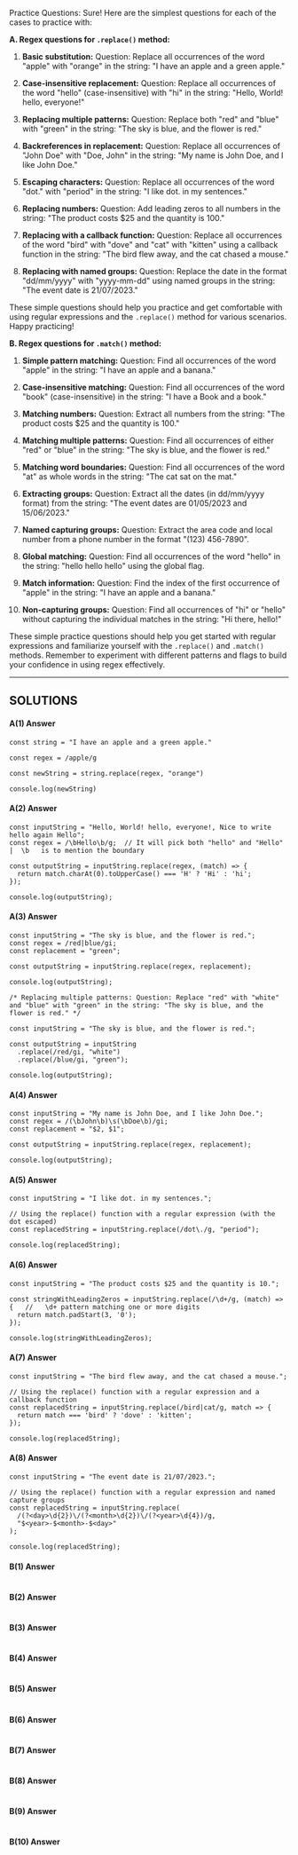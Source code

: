 Practice Questions:
Sure! Here are the simplest questions for each of the cases to practice with:

**A. Regex questions for `.replace()` method:**

1. **Basic substitution:**
   Question: Replace all occurrences of the word "apple" with "orange" in the string: "I have an apple and a green apple."
   
2. **Case-insensitive replacement:**
   Question: Replace all occurrences of the word "hello" (case-insensitive) with "hi" in the string: "Hello, World! hello, everyone!"

3. **Replacing multiple patterns:**
   Question: Replace both "red" and "blue" with "green" in the string: "The sky is blue, and the flower is red."

4. **Backreferences in replacement:**
   Question: Replace all occurrences of "John Doe" with "Doe, John" in the string: "My name is John Doe, and I like John Doe."

5. **Escaping characters:**
   Question: Replace all occurrences of the word "dot." with "period" in the string: "I like dot. in my sentences."

6. **Replacing numbers:**
   Question: Add leading zeros to all numbers in the string: "The product costs $25 and the quantity is 100."

7. **Replacing with a callback function:**
   Question: Replace all occurrences of the word "bird" with "dove" and "cat" with "kitten" using a callback function in the string: "The bird flew away, and the cat chased a mouse."

8. **Replacing with named groups:**
   Question: Replace the date in the format "dd/mm/yyyy" with "yyyy-mm-dd" using named groups in the string: "The event date is 21/07/2023."

These simple questions should help you practice and get comfortable with using regular expressions and the `.replace()` method for various scenarios. Happy practicing!

**B. Regex questions for `.match()` method:**

1. **Simple pattern matching:**
   Question: Find all occurrences of the word "apple" in the string: "I have an apple and a banana."

2. **Case-insensitive matching:**
   Question: Find all occurrences of the word "book" (case-insensitive) in the string: "I have a Book and a book."

3. **Matching numbers:**
   Question: Extract all numbers from the string: "The product costs $25 and the quantity is 100."

4. **Matching multiple patterns:**
   Question: Find all occurrences of either "red" or "blue" in the string: "The sky is blue, and the flower is red."

5. **Matching word boundaries:**
   Question: Find all occurrences of the word "at" as whole words in the string: "The cat sat on the mat."

6. **Extracting groups:**
   Question: Extract all the dates (in dd/mm/yyyy format) from the string: "The event dates are 01/05/2023 and 15/06/2023."

7. **Named capturing groups:**
   Question: Extract the area code and local number from a phone number in the format "(123) 456-7890".

8. **Global matching:**
   Question: Find all occurrences of the word "hello" in the string: "hello hello hello" using the global flag.

9. **Match information:**
   Question: Find the index of the first occurrence of "apple" in the string: "I have an apple and a banana."

10. **Non-capturing groups:**
    Question: Find all occurrences of "hi" or "hello" without capturing the individual matches in the string: "Hi there, hello!"

These simple practice questions should help you get started with regular expressions and familiarize yourself with the `.replace()` and `.match()` methods. Remember to experiment with different patterns and flags to build your confidence in using regex effectively.




----------------------------------------------------------------------------------

## SOLUTIONS

#### A(1) Answer
```
const string = "I have an apple and a green apple."

const regex = /apple/g

const newString = string.replace(regex, "orange")

console.log(newString)
```


#### A(2) Answer
```
const inputString = "Hello, World! hello, everyone!, Nice to write hello again Hello";
const regex = /\bHello\b/g;  // It will pick both "hello" and "Hello" |  \b   is to mention the boundary 

const outputString = inputString.replace(regex, (match) => {
  return match.charAt(0).toUpperCase() === 'H' ? 'Hi' : 'hi';
});

console.log(outputString);
```


#### A(3) Answer
```
const inputString = "The sky is blue, and the flower is red.";
const regex = /red|blue/gi;
const replacement = "green";

const outputString = inputString.replace(regex, replacement);

console.log(outputString);
```

```
/* Replacing multiple patterns: Question: Replace "red" with "white"
and "blue" with "green" in the string: "The sky is blue, and the flower is red." */

const inputString = "The sky is blue, and the flower is red.";

const outputString = inputString
  .replace(/red/gi, "white")
  .replace(/blue/gi, "green");

console.log(outputString);
```


#### A(4) Answer

```
const inputString = "My name is John Doe, and I like John Doe.";
const regex = /(\bJohn\b)\s(\bDoe\b)/gi;
const replacement = "$2, $1";

const outputString = inputString.replace(regex, replacement);

console.log(outputString);
```

#### A(5) Answer
```
const inputString = "I like dot. in my sentences.";

// Using the replace() function with a regular expression (with the dot escaped)
const replacedString = inputString.replace(/dot\./g, "period");

console.log(replacedString);
```


#### A(6) Answer
```
const inputString = "The product costs $25 and the quantity is 10.";

const stringWithLeadingZeros = inputString.replace(/\d+/g, (match) => {   //   \d+ pattern matching one or more digits
  return match.padStart(3, '0');
});

console.log(stringWithLeadingZeros);
```


#### A(7) Answer
```
const inputString = "The bird flew away, and the cat chased a mouse.";

// Using the replace() function with a regular expression and a callback function
const replacedString = inputString.replace(/bird|cat/g, match => {
  return match === 'bird' ? 'dove' : 'kitten';
});

console.log(replacedString);
```


#### A(8) Answer
```
const inputString = "The event date is 21/07/2023.";

// Using the replace() function with a regular expression and named capture groups
const replacedString = inputString.replace(
  /(?<day>\d{2})\/(?<month>\d{2})\/(?<year>\d{4})/g,
  "$<year>-$<month>-$<day>"
);

console.log(replacedString);
```


#### B(1) Answer
```
```

#### B(2) Answer
```
```


#### B(3) Answer
```
```

#### B(4) Answer
```
```


#### B(5) Answer
```
```

#### B(6) Answer
```
```


#### B(7) Answer
```
```

#### B(8) Answer
```
```

#### B(9) Answer
```
```

#### B(10) Answer
```
```
